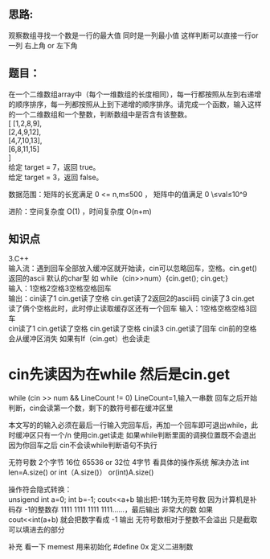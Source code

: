 ## 思路:  
观察数组寻找一个数是一行的最大值 同时是一列最小值 这样判断可以直接一行or一列
右上角 or 左下角

## 题目：
在一个二维数组array中（每个一维数组的长度相同），每一行都按照从左到右递增的顺序排序，每一列都按照从上到下递增的顺序排序。请完成一个函数，输入这样的一个二维数组和一个整数，判断数组中是否含有该整数。  
[
[1,2,8,9],  
[2,4,9,12],  
[4,7,10,13],  
[6,8,11,15]   
]  
给定 target = 7，返回 true。  
给定 target = 3，返回 false。  

数据范围：矩阵的长宽满足 0 <= n,m≤500 ， 矩阵中的值满足 0 \≤val≤10^9  
 
进阶：空间复杂度 O(1) ，时间复杂度 O(n+m)  

## 知识点  


3.C++   
输入流：遇到回车全部放入缓冲区就开始读，cin可以忽略回车，空格。cin.get() 返回的ascii 默认的char型
如 while（cin>>num）{cin.get(); cin.get;}  
输入：1空格2空格3空格空格回车  
输出：cin读了1 cin.get读了空格  cin.get读了2返回2的ascii码 cin读了3 cin.get 读了俩个空格此时，此时停止读取缓存区还有一个回车
输入：1空格空格空格3回车  
cin读了1 cin.get读了空格  cin.get读了空格  cin读3 cin.get读了回车   cin前的空格会从缓冲区消失
如果有If（cin.get）也会读走  

# cin先读因为在while 然后是cin.get
while (cin >> num && LineCount != 0) LineCount=1,输入一串数 回车之后开始判断，cin会读第一个数，剩下的数符号都在缓冲区里

本文写的的输入必须在最后一行输入完回车后，再加一个回车即可退出while，此时缓冲区只有一个/n   使用cin.get读走 
如果while判断里面的调换位置既不会退出 因为你回车之后 cin不会读while判断语句不执行

无符号数 2个字节 16位 65536 or 32位 4字节 看具体的操作系统
解决办法 int len=A.size() or int（A.size()） or(int)A.size()  

操作符会隐式转换：  
unsigend int a=0;
int b=-1;
cout<<a+b 输出把-1转为无符号数 因为计算机是补码存 -1的整数存 1111 1111 1111 1111......，最后输出 非常大的数
如果 cout<<int(a+b) 就会把数字看成 -1 输出
无符号数相对于整数不会溢出 只是截取可以填进去的部分

补充 看一下 memest 用来初始化
#define 0x 定义二进制数
